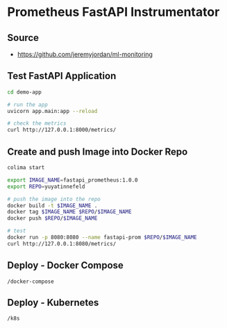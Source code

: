 # Prometheus FastAPI Instrumentator

## Source
- https://github.com/jeremyjordan/ml-monitoring

## Test FastAPI Application
```bash
cd demo-app

# run the app
uvicorn app.main:app --reload

# check the metrics
curl http://127.0.0.1:8000/metrics/
```

## Create and push Image into Docker Repo
```bash
colima start

export IMAGE_NAME=fastapi_prometheus:1.0.0
export REPO=yuyatinnefeld

# push the image into the repo
docker build -t $IMAGE_NAME .
docker tag $IMAGE_NAME $REPO/$IMAGE_NAME
docker push $REPO/$IMAGE_NAME

# test
docker run -p 8080:8080 --name fastapi-prom $REPO/$IMAGE_NAME
curl http://127.0.0.1:8080/metrics/
```

## Deploy - Docker Compose
`/docker-compose`

## Deploy - Kubernetes

`/k8s`
